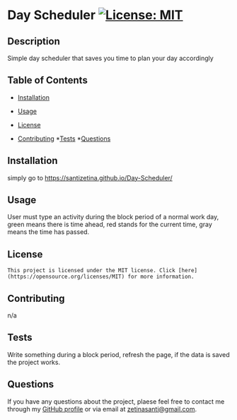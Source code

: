 # Day Scheduler [![License: MIT](https://img.shields.io/badge/License-MIT-yellow.svg)](https://opensource.org/licenses/MIT)

  ## Description

  Simple day scheduler that saves you time to plan your day accordingly 

  ## Table of Contents

  * [Installation](#installation)
  * [Usage](#usage)
  * [License](#license)

  * [Contributing](#contributing)
  *[Tests](#tests)
  *[Questions](#questions)

  ## Installation

  simply go to https://santizetina.github.io/Day-Scheduler/

  ## Usage

  User must type an activity during the block period of a normal work day, green means there is time ahead, red stands for the current time, gray means the time has passed.

  ## License
    This project is licensed under the MIT license. Click [here](https://opensource.org/licenses/MIT) for more information.

  ## Contributing

  n/a

  ## Tests

  Write something during a block period, refresh the page, if the data is saved the project works.

  ## Questions

  If you have any questions about the project, plaese feel free to contact me through my [GitHub profile](https://github.com/SantiZetina) or via email at zetinasanti@gmail.com.
